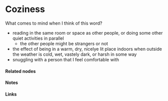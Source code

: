 ---
---

# Coziness

What comes to mind when I think of this word? 
- reading in the same room or space as other people, or doing some other quiet activities in parallel
	- the other people might be strangers or not
- the effect of being in a warm, dry, nicelye lit place indoors when outside the weather is cold, wet, vastely dark, or harsh in some way
- snuggling with a person that I feel comfortable with


#### Related nodes




#### Notes


#### Links
